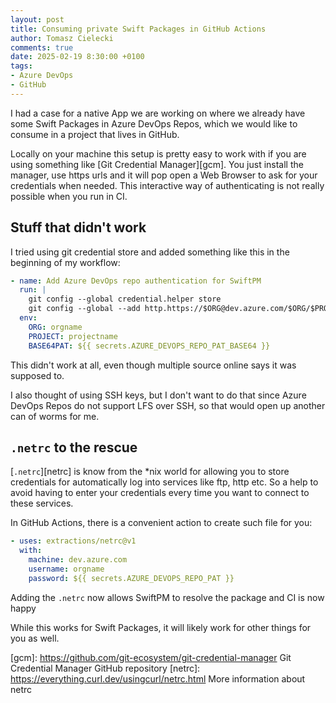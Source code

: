 ```yaml
---
layout: post
title: Consuming private Swift Packages in GitHub Actions
author: Tomasz Cielecki
comments: true
date: 2025-02-19 8:30:00 +0100
tags:
- Azure DevOps
- GitHub
---
```


I had a case for a native App we are working on where we already have some Swift Packages in Azure DevOps Repos, which
we would like to consume in a project that lives in GitHub.

Locally on your machine this setup is pretty easy to work with if you are using something like [Git Credential Manager][gcm].
You just install the manager, use https urls and it will pop open a Web Browser to ask for your credentials when needed.
This interactive way of authenticating is not really possible when you run in CI.

## Stuff that didn't work

I tried using git credential store and added something like this in the beginning of my workflow:

```yml
- name: Add Azure DevOps repo authentication for SwiftPM
  run: |
    git config --global credential.helper store
    git config --global --add http.https://$ORG@dev.azure.com/$ORG/$PROJECT/_git/.extraHeader "AUTHORIZATION: Basic $BASE64PAT"
  env:
    ORG: orgname
    PROJECT: projectname
    BASE64PAT: ${{ secrets.AZURE_DEVOPS_REPO_PAT_BASE64 }}
```

This didn't work at all, even though multiple source online says it was supposed to.

I also thought of using SSH keys, but I don't want to do that since Azure DevOps Repos do not support LFS over SSH, so
that would open up another can of worms for me.

## `.netrc` to the rescue

[`.netrc`][netrc] is know from the *nix world for allowing you to store credentials for automatically log into services like ftp,
http etc. So a help to avoid having to enter your credentials every time you want to connect to these services.

In GitHub Actions, there is a convenient action to create such file for you:

```yml
- uses: extractions/netrc@v1
  with:
    machine: dev.azure.com
    username: orgname
    password: ${{ secrets.AZURE_DEVOPS_REPO_PAT }}
```

Adding the `.netrc` now allows SwiftPM to resolve the package and CI is now happy

While this works for Swift Packages, it will likely work for other things for you as well.

[gcm]: https://github.com/git-ecosystem/git-credential-manager Git Credential Manager GitHub repository
[netrc]: https://everything.curl.dev/usingcurl/netrc.html More information about netrc
